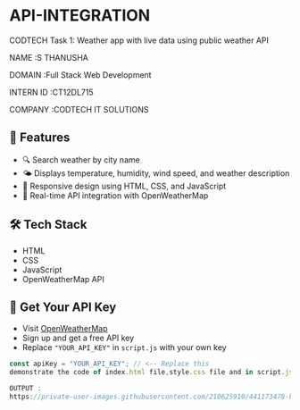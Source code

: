 # API-INTEGRATION

 CODTECH Task 1: Weather app with live data using public weather API
 
 NAME :S THANUSHA
 
 DOMAIN :Full Stack Web Development 
 
 INTERN ID :CT12DL715
 
 COMPANY :CODTECH IT SOLUTIONS

## 📌 Features

- 🔍 Search weather by city name
- 🌤️ Displays temperature, humidity, wind speed, and weather description
- 📱 Responsive design using HTML, CSS, and JavaScript
- 🔗 Real-time API integration with OpenWeatherMap
## 🛠️ Tech Stack

- HTML
- CSS
- JavaScript
- OpenWeatherMap API
## 🔑 Get Your API Key

- Visit [OpenWeatherMap](https://openweathermap.org/api)
- Sign up and get a free API key
- Replace `"YOUR_API_KEY"` in `script.js` with your own key
```javascript
const apiKey = "YOUR_API_KEY"; // <-- Replace this
demonstrate the code of index.html file,style.css file and in script.js you need add the given api code and make sure to save the file index.html not (.txt) once you have saved the file double click on the index.html automatically open the Weather App and you can enter the city and find the Weather 

OUTPUT :
https://private-user-images.githubusercontent.com/210625910/441173478-b650064b-a8e7-4c79-9ca2-1c62e7fad808.png?jwt=eyJhbGciOiJIUzI1NiIsInR5cCI6IkpXVCJ9.eyJpc3MiOiJnaXRodWIuY29tIiwiYXVkIjoicmF3LmdpdGh1YnVzZXJjb250ZW50LmNvbSIsImtleSI6ImtleTUiLCJleHAiOjE3NDY2MTE0NjQsIm5iZiI6MTc0NjYxMTE2NCwicGF0aCI6Ii8yMTA2MjU5MTAvNDQxMTczNDc4LWI2NTAwNjRiLWE4ZTctNGM3OS05Y2EyLTFjNjJlN2ZhZDgwOC5wbmc_WC1BbXotQWxnb3JpdGhtPUFXUzQtSE1BQy1TSEEyNTYmWC1BbXotQ3JlZGVudGlhbD1BS0lBVkNPRFlMU0E1M1BRSzRaQSUyRjIwMjUwNTA3JTJGdXMtZWFzdC0xJTJGczMlMkZhd3M0X3JlcXVlc3QmWC1BbXotRGF0ZT0yMDI1MDUwN1QwOTQ2MDRaJlgtQW16LUV4cGlyZXM9MzAwJlgtQW16LVNpZ25hdHVyZT1hZTE2MWJiOTU1MWQ3NTQzOTVhY2JmN2IxOGIwMzMxYmQ4ZDNjOWUxZTAzZTE2MzViMjU0ODBiY2FkMzQyY2E3JlgtQW16LVNpZ25lZEhlYWRlcnM9aG9zdCJ9.TjI_lITR9tNwJVN34L7sh11DQMuwdSIdfknNN0bSgPE

